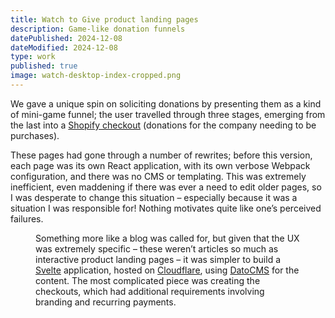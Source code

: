 ```yaml
---
title: Watch to Give product landing pages
description: Game-like donation funnels
datePublished: 2024-12-08
dateModified: 2024-12-08
type: work
published: true
image: watch-desktop-index-cropped.png
---
```


<script>
import Figure from '$lib/Figure.svelte';

import desktop from '$lib/images/watch-desktop-index-cropped.png';
import initial from '$lib/images/watch-desktop-page.png';
import quiz from '$lib/images/watch-desktop-page-quiz.png';
import more from '$lib/images/watch-desktop-page-more.png';
</script>

We gave a unique spin on soliciting donations by presenting them as a kind of mini-game funnel; the user travelled through three stages, emerging from the last into a [Shopify checkout](https://www.shopify.com/checkout) (donations for the company needing to be purchases).

These pages had gone through a number of rewrites; before this version, each page was its own React application, with its own verbose Webpack configuration, and there was no CMS or templating. This was extremely inefficient, even maddening if there was ever a need to edit older pages, so I was desperate to change this situation – especially because it was a situation I was responsible for! Nothing motivates quite like one’s perceived failures.

<Figure src={desktop} alt="Site viewed on desktop" width="1024" height="849" />

Something more like a blog was called for, but given that the UX was extremely specific – these weren’t articles so much as interactive product landing pages – it was simpler to build a [Svelte](https://svelte.dev) application, hosted on [Cloudflare](https://workers.cloudflare.com), using [DatoCMS](https://www.datocms.com) for the content. The most complicated piece was creating the checkouts, which had additional requirements involving branding and recurring payments.

<Figure src={initial} alt="Initial state of landing page" width="1024" height="865" />

<Figure src={quiz} alt="Advancing through the funnel – a short quiz" width="1024" height="870" />

<Figure src={more} alt="Final stage, a purchase CTA" width="1024" height="870" />
